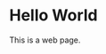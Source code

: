 <!DOCTYPE html>
<html lang="en">
  <head>
    <meta charset="utf-8">
    <title>Hello World - My Master Branch</title>
  </head>
  <body>
    <h1>Hello World</h1>
    <p>This is a web page.</p>
  </body>
</html>
